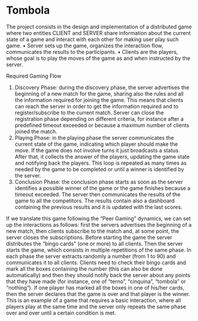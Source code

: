 # Tombola
The project consists in the design and implementation of a distributed
game where two entities CLIENT and SERVER share information about the current state of a game and interact with each other for making user play such game.
• Server sets up the game, organizes the interaction flow, communicates the results to the participants.
• Clients are the players, whose goal is to play the moves of the game as and when instructed by the server.

Required Gaming Flow
1. Discovery Phase: during the discovery phase, the server advertises the beginning of a new match for the game, sharing also the rules and all the information required for joining the game. This means that clients can reach the server in order to get the information required and to register/subscribe to the current match. Server can close the registration phase depending on different criteria, for instance after a predefined timeout exceeded or because a maximum number of clients joined the match.
2. Playing Phase: in the playing phase the server communicates the current state of the game, indicating which player should make the move. If the game does not involve turns it just broadcasts a status. After that, it collects the answer of the players, updating the game state and notifying back the players. This loop is repeated as many times as needed by the game to be completed or until a winner is identified by the server.
3. Conclusion Phase: the conclusion phase starts as soon as the server identifies a possible winner of the game or the game finishes because a timeout exceeded. The server then communicates the results of the game to all the competitors. The results contain also a dashboard containing the previous results and it is updated with the last scores.

If we translate this game following the “Peer Gaming” dynamics, we can set up the interactions as follows: first the servers advertises the beginning of a new match, then clients subscribe to the match and, at some point, the server closes the subscriptions. 
Before starting the game the server distributes the “bingo cards” (one or more) to all clients. 
Then the server starts the game, which consists in multiple repetitions of the same phase. In each phase the server extracts randomly a number (from 1 to 90) and communicates it to all clients. 
Clients need to check their bingo cards and mark all the boxes containing the number (this can also be done automatically) and then they should notify back the server about any points that they have made (for instance, one of “terno”, “cinquina”, “tombola” or “nothing”). 
If one player has marked all the boxes in one of his/her cards, then the server declares that the game is over and that player is the winner. 
This is an example of a game that requires a basic interaction, where all players play at the same time and the server only repeats the same phase over and over until a certain condition is met.
